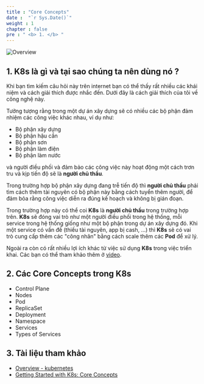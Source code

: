 ```yaml
---
title : "Core Concepts"
date :  "`r Sys.Date()`" 
weight : 1
chapter : false
pre : " <b> 1. </b> "
---
```


![Overview](/fcj-ss2-workshop-002/images/1-Basic_concepts./03.png)

## 1. K8s là gì và tại sao chúng ta nên dùng nó ?

Khi bạn tìm kiếm câu hỏi này trên internet bạn có thể thấy rất nhiều các khái niệm và cách giải thích được nhắc đến. Dưới đây là cách giải thích của tôi về công nghệ này.

Tưởng tượng rằng trong một dự án xây dựng sẽ có nhiều các bộ phận đảm nhiệm các công việc khác nhau, ví dụ như: 

- Bộ phận xây dựng
- Bộ phận hậu cần
- Bộ phận sơn
- Bộ phận làm điện
- Bộ phận làm nước 

và người điều phối và đảm bảo các công việc này hoạt động một cách trơn tru và kịp tiến độ sẽ là **người chủ thầu**.

Trong trường hợp bộ phận xây dựng đang trễ tiến độ thì **người chủ thầu** phải tìm cách thêm tài nguyên có bộ phận này bằng cách tuyển thêm người, để đảm bỏa rằng công việc diễn ra đúng kế hoạch và không bị gián đoạn.

Trong trường hợp này có thể coi **K8s** là **người chủ thầu** trong trường hợp trên. **K8s** sẽ đóng vai trò như một người điều phối trong hệ thống, mỗi service trong hệ thống giống như một bộ phận trong dự án xây dựng đó. Khi một service có vấn đề (thiếu tài nguyên, app bị cash, ...) thì **K8s** sẽ có vai trò cung cấp thêm các "công nhân" bằng cách scale thêm các **Pod** để  xử lý. 

Ngoài ra còn có rất nhiều lợi ích khác từ việc sử dụng **K8s** trong việc triển khai. Các bạn có thể tham khảo thêm ở [video](https://www.youtube.com/watch?v=a2gfpZE8vXY).

## 2. Các Core Concepts trong K8s

- Control Plane
- Nodes
- Pod
- ReplicaSet
- Deployment
- Namespace
- Services
- Types of Services

## 3. Tài liệu tham khảo

- [Overview - kubernetes](https://kubernetes.io/docs/concepts/overview/)
- [Getting Started with K8s: Core Concepts](https://edgehog.blog/getting-started-with-k8s-core-concepts-135fb570462e)